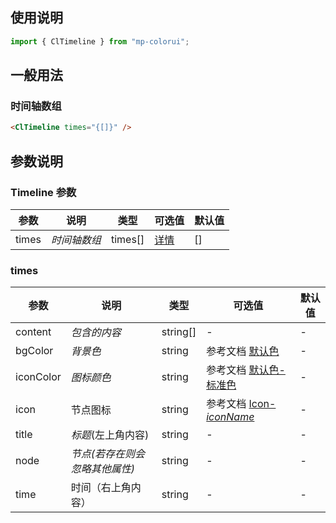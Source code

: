 ## 使用说明

```jsx
import { ClTimeline } from "mp-colorui";
```

## 一般用法

### 时间轴数组

```html
<ClTimeline times="{[]}" />
```

## 参数说明

### Timeline 参数

| 参数  | 说明         | 类型    | 可选值                          | 默认值 |
| ----- | ------------ | ------- | ------------------------------- | ------ |
| times | _时间轴数组_ | times[] | [详情](/view/timeline?id=times) | []     |

### times

| 参数      | 说明                           | 类型     | 可选值                                             | 默认值 |
| --------- | ------------------------------ | -------- | -------------------------------------------------- | ------ |
| content   | _包含的内容_                   | string[] | -                                                  | -      |
| bgColor   | _背景色_                       | string   | 参考文档 [默认色](/home/color)                     | -      |
| iconColor | _图标颜色_                     | string   | 参考文档 [默认色-标准色](/home/color?id=标准色)    | -      |
| icon      | 节点图标                       | string   | 参考文档 [Icon-_iconName_](/base/icon?id=iconname) | -      |
| title     | _标题_(左上角内容)             | string   | -                                                  | -      |
| node      | _节点(若存在则会忽略其他属性)_ | string   | -                                                  | -      |
| time      | 时间（右上角内容）             | string   | -                                                  | -      |

<FloatPhone url="https://yinliangdream.github.io/mp-colorui-h5-demo/#/pages/components/timeline/index" />
